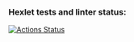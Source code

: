 ### Hexlet tests and linter status:
[![Actions Status](https://github.com/ArturIash/python-project-50/workflows/hexlet-check/badge.svg)](https://github.com/ArturIash/python-project-50/actions)